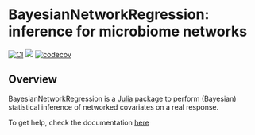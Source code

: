 # BayesianNetworkRegression: inference for microbiome networks

[![CI](https://github.com/samozm/BayesianNetworkRegression.jl/actions/workflows/tests.yml/badge.svg)](https://github.com/samozm/BayesianNetworkRegression.jl/actions/workflows/tests.yml)
[![](https://img.shields.io/badge/docs-dev-blue.svg)](https://samozminkowski.com/BayesianNetworkRegression.jl/dev)
[![codecov](https://codecov.io/gh/samozm/BayesianNetworkRegression.jl/branch/main/graph/badge.svg?token=BVZGYMWV1D)](https://codecov.io/gh/samozm/BayesianNetworkRegression.jl)


## Overview

BayesianNetworkRegression is a [Julia](http://julialang.org) package to perform (Bayesian) statistical inference of networked covariates on a real response. 

To get help, check the documentation [here](https://samozminkowski.com/BayesianNetworkRegression.jl/dev)